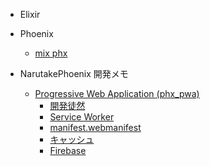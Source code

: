 <!-- docs/_sidebar.md -->

* Elixir

* Phoenix
  * [mix phx](phoenix/mix_phx.md)

* NarutakePhoenix 開発メモ
  * [Progressive Web Application (phx_pwa)](https://github.com/Ta-To/phx_pwa)
    * [開発徒然](phx_pwa/dev.md)
    * [Service Worker](phx_pwa/service_worker.md)
    * [manifest.webmanifest](phx_pwa/webmanifest.md)
    * [キャッシュ](phx_pwa/cache.md)
    * [Firebase](phx_pwa/firebase.md)